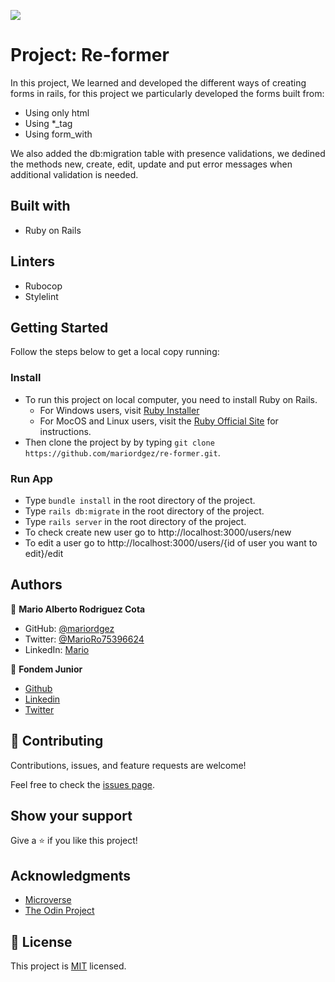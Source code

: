 ![](https://img.shields.io/badge/Microverse-blueviolet)

# Project: Re-former

In this project, We learned and developed the different ways of creating forms in rails, for this project we particularly developed the forms built from:

- Using only html
- Using \*\_tag
- Using form_with

We also added the db:migration table with presence validations, we dedined the methods new, create, edit, update and put error messages when additional validation is needed.

## Built with

- Ruby on Rails

## Linters

- Rubocop
- Stylelint

## Getting Started

Follow the steps below to get a local copy running:

### Install

- To run this project on local computer, you need to install Ruby on Rails.
  - For Windows users, visit [Ruby Installer](https://rubyinstaller.org/)
  - For MocOS and Linux users, visit the [Ruby Official Site](https://www.ruby-lang.org/en/downloads/) for instructions.
- Then clone the project by by typing `git clone https://github.com/mariordgez/re-former.git`.

### Run App

- Type `bundle install` in the root directory of the project.
- Type `rails db:migrate` in the root directory of the project.
- Type `rails server` in the root directory of the project.
- To check create new user go to http://localhost:3000/users/new
- To edit a user go to http://localhost:3000/users/{id of user you want to edit}/edit

## Authors

👤 **Mario Alberto Rodriguez Cota**

- GitHub: [@mariordgez](https://github.com/mariordgez)
- Twitter: [@MarioRo75396624](https://twitter.com/MarioRo75396624)
- LinkedIn: [Mario](https://www.linkedin.com/in/mario-alberto-rodriguez-cota-a2860a205/)

👤 **Fondem Junior**

- [Github](https://github.com/Fondem-Jr)
- [Linkedin](https://www.linkedin.com/in/fondem-junior-57484744/)
- [Twitter](https://twitter.com/OpportunistZeus)

## 🤝 Contributing

Contributions, issues, and feature requests are welcome!

Feel free to check the [issues page](https://github.com/mariordgez/re-former/issues).

## Show your support

Give a ⭐️ if you like this project!

## Acknowledgments

- [Microverse](https://www.microverse.org/)
- [The Odin Project](https://www.theodinproject.com/paths/full-stack-ruby-on-rails/courses/ruby-on-rails/lessons/forms)

## 📝 License

This project is [MIT]() licensed.

